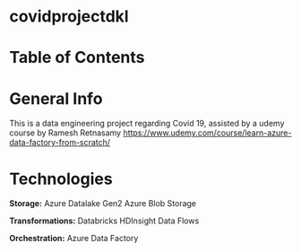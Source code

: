 # covidprojectdkl
# Table of Contents


# General Info
This is a data engineering project regarding Covid 19, assisted by a udemy course by Ramesh Retnasamy https://www.udemy.com/course/learn-azure-data-factory-from-scratch/

# Technologies
**Storage:**
Azure Datalake Gen2
Azure Blob Storage

**Transformations:**
Databricks
HDInsight
Data Flows

**Orchestration:**
Azure Data Factory



